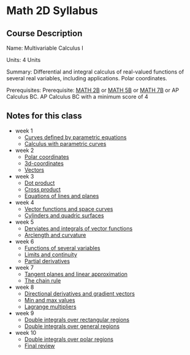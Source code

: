 # Math 2D Syllabus 

## Course Description

Name: Multivariable Calculus I

Units: 4 Units

Summary: Differential and integral calculus of real-valued functions of several real variables, including applications. Polar coordinates.

Prerequisites: Prerequisite: [MATH 2B](https://catalogue.uci.edu/search/?P=MATH%202B "MATH 2B") or [MATH 5B](https://catalogue.uci.edu/search/?P=MATH%205B "MATH 5B") or [MATH 7B](https://catalogue.uci.edu/search/?P=MATH%207B "MATH 7B") or AP Calculus BC. AP Calculus BC with a minimum score of 4

## Notes for this class

- week 1
	- [Curves defined by parametric equations](./week1/curves-defined-by-parametric-equations.md)
	- [Calculus with parametric curves](./week1/calculus-with-parametric-curves.md)
- week 2
	- [Polar coordinates](./week2/polar-coordinates.md)
	- [3d-coordinates](./week2/3d-coordinates.md)
	- [Vectors](./week2/vectors.md)
- week 3
	- [Dot product](./week3/dot-product.md)
	- [Cross product](./week3/cross-product.md)
	- [Equations of lines and planes](./week3/equations-of-lines-planes.md)
- week 4
	- [Vector functions and space curves](./week4/vector-functions-and-space-curves.md)
	- [Cylinders and quadric surfaces](./week4/cylinders-and-quadric-surfaces.md)
- week 5
	- [Derviates and integrals of vector functions](./week5/derivatives-and-integrals-of-vector-functions.md)
	- [Arclength and curvature](./week5/arc-length-and-curvature.md)
- week 6
	- [Functions of several variables](./week6/functions-of-several-variables.md)
	- [Limits and continuity](./week6/limits-and-continuity.md)
	- [Partial derivatives](./week6/partial-derivatives.md)
- week 7
	- [Tangent planes and linear approximation](./week7/tangent-planes-and-linear-approximation.md)
	- [The chain rule](./week7/the-chain-rule.md)
- week 8
	- [Directional derivatives and gradient vectors](./week8/directional-derivatives-and-gradient-vectors.md)
	- [Min and max values](./week8/min-and-max-values.md)
	- [Lagrange multipliers](./week8/lagrange-multipliers.md)
- week 9
	- [Double integrals over rectangular regions](./week9/double-integrals-over-rectangular-regions.md)
	- [Double integrals over general regions](./week9/double-integrals-over-general-regions.md)
- week 10
	- [Double integrals over polar regions](./week10/double-integrals-over-polar-regions.md)
	- [Final review](./week10/final-review.md)